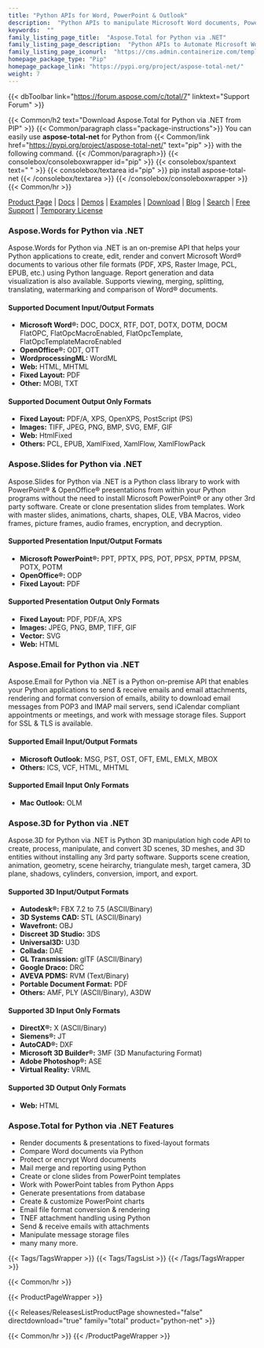 ```yaml
---
title: "Python APIs for Word, PowerPoint & Outlook"
description:  "Python APIs to manipulate Microsoft Word documents, PowerPoint presentations and Outlook email Formats"
keywords:  ""
family_listing_page_title:  "Aspose.Total for Python via .NET"
family_listing_page_description:  "Python APIs to Automate Microsoft Word and PowerPoint Files Manipulate Microsoft Word documents, PowerPoint presentations and Outlook email Formats"
family_listing_page_iconurl:  "https://cms.admin.containerize.com/templates/aspose/img/products/total/aspose_total-for-python-via-net.svg"
homepage_package_type: "Pip"
homepage_package_link: "https://pypi.org/project/aspose-total-net/"
weight: 7
---
```


{{< dbToolbar link="https://forum.aspose.com/c/total/7" linktext="Support Forum" >}}

{{< Common/h2 text="Download Aspose.Total for Python via .NET from PIP"  >}}
{{< Common/paragraph class="package-instructions">}}
You can easily use  <b>aspose-total-net</b> for Python from  {{< Common/link href="https://pypi.org/project/aspose-total-net/" text="pip"  >}} with the following command.
{{< /Common/paragraph>}}
{{< consolebox/consoleboxwrapper id="pip" >}}
       {{< consolebox/spantext text=" " >}}
       {{< consolebox/textarea id="pip" >}} pip install aspose-total-net {{< /consolebox/textarea >}}
{{< /consolebox/consoleboxwrapper >}}
{{< Common/hr >}}

[Product Page](https://products.aspose.com/total/python-net) | [Docs](https://docs.aspose.com/total/pythonnet/) | [Demos](https://products.aspose.app/total/family) | [Examples](https://aspose.github.io/) | [Download](https://downloads.aspose.com/total/pythonnet) | [Blog](https://blog.aspose.com/category/total/) | [Search](https://search.aspose.com/) | [Free Support](https://forum.aspose.com/c/total/7) | [Temporary License](https://purchase.aspose.com/temporary-license)

### Aspose.Words for Python via .NET

Aspose.Words for Python via .NET is an on-premise API that helps your Python applications to create, edit, render and convert Microsoft Word&reg; documents to various other file formats (PDF, XPS, Raster Image, PCL, EPUB, etc.) using Python language. Report generation and data visualization is also available. Supports viewing, merging, splitting, translating, watermarking and comparison of Word&reg; documents.

#### Supported Document Input/Output Formats

- **Microsoft Word&reg;:** DOC, DOCX, RTF, DOT, DOTX, DOTM, DOCM FlatOPC, FlatOpcMacroEnabled, FlatOpcTemplate, FlatOpcTemplateMacroEnabled
- **OpenOffice&reg;:** ODT, OTT
- **WordprocessingML:** WordML
- **Web:** HTML, MHTML
- **Fixed Layout:** PDF
- **Other:** MOBI, TXT

#### Supported Document Output Only Formats

- **Fixed Layout:** PDF/A, XPS, OpenXPS, PostScript (PS)
- **Images:** TIFF, JPEG, PNG, BMP, SVG, EMF, GIF
- **Web:** HtmlFixed
- **Others:** PCL, EPUB, XamlFixed, XamlFlow, XamlFlowPack

### Aspose.Slides for Python via .NET

Aspose.Slides for Python via .NET is a Python class library to work with PowerPoint&reg; & OpenOffice&reg; presentations from within your Python programs without the need to install Microsoft PowerPoint&reg; or any other 3rd party software. Create or clone presentation slides from templates. Work with master slides, animations, charts, shapes, OLE, VBA Macros, video frames, picture frames, audio frames, encryption, and decryption.

#### Supported Presentation Input/Output Formats

- **Microsoft PowerPoint&reg;:** PPT, PPTX, PPS, POT, PPSX, PPTM, PPSM, POTX, POTM
- **OpenOffice&reg;:** ODP
- **Fixed Layout:** PDF

#### Supported Presentation Output Only Formats

- **Fixed Layout:** PDF, PDF/A, XPS
- **Images:** JPEG, PNG, BMP, TIFF, GIF
- **Vector:** SVG
- **Web:** HTML

### Aspose.Email for Python via .NET

Aspose.Email for Python via .NET is a Python on-premise API that enables your Python applications to send & receive emails and email attachments, rendering and format conversion of emails, ability to download email messages from POP3 and IMAP mail servers, send iCalendar compliant appointments or meetings, and work with message storage files. Support for SSL & TLS is available.

#### Supported Email Input/Output Formats

- **Microsoft Outlook:** MSG, PST, OST, OFT, EML, EMLX, MBOX
- **Others:** ICS, VCF, HTML, MHTML

#### Supported Email Input Only Formats

- **Mac Outlook:** OLM

### Aspose.3D for Python via .NET

Aspose.3D for Python via .NET is Python 3D manipulation high code API to create, process, manipulate, and convert 3D scenes, 3D meshes, and 3D entities without installing any 3rd party software. Supports scene creation, animation, geometry, scene heirarchy, triangulate mesh, target camera, 3D plane, shadows, cylinders, conversion, import, and export.

#### Supported 3D Input/Output Formats

- **Autodesk&reg;:** FBX 7.2 to 7.5 (ASCII/Binary)
- **3D Systems CAD:** STL (ASCII/Binary)
- **Wavefront:** OBJ
- **Discreet 3D Studio:** 3DS
- **Universal3D:** U3D
- **Collada:** DAE
- **GL Transmission:** glTF (ASCII/Binary)
- **Google Draco:** DRC
- **AVEVA PDMS:** RVM (Text/Binary)
- **Portable Document Format:** PDF
- **Others:** AMF, PLY (ASCII/Binary), A3DW

#### Supported 3D Input Only Formats

- **DirectX&reg;:** X (ASCII/Binary)
- **Siemens&reg;:** JT
- **AutoCAD&reg;:** DXF
- **Microsoft 3D Builder&reg;:** 3MF (3D Manufacturing Format)
- **Adobe Photoshop&reg;:** ASE
- **Virtual Reality:** VRML

#### Supported 3D Output Only Formats

- **Web:** HTML

### Aspose.Total for Python via .NET Features

- Render documents & presentations to fixed-layout formats
- Compare Word documents via Python
- Protect or encrypt Word documents
- Mail merge and reporting using Python
- Create or clone slides from PowerPoint templates
- Work with PowerPoint tables from Python Apps
- Generate presentations from database
- Create & customize PowerPoint charts
- Email file format conversion & rendering
- TNEF attachment handling using Python
- Send & receive emails with attachments
- Manipulate message storage files
- many many more.

{{< Tags/TagsWrapper >}}
 {{< Tags/TagsList >}}
{{< /Tags/TagsWrapper >}}

{{< Common/hr >}}

{{< ProductPageWrapper >}}
<!-- ReleasesListProductPage-->
   {{< Releases/ReleasesListProductPage shownested="false"  directdownload="true" family="total" product="python-net" >}}
<!-- /ReleasesListProductPage-->
{{< Common/hr >}}
{{< /ProductPageWrapper >}}

